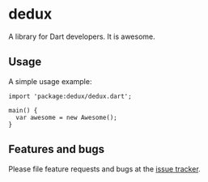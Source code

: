 # dedux

A library for Dart developers. It is awesome.

## Usage

A simple usage example:

    import 'package:dedux/dedux.dart';

    main() {
      var awesome = new Awesome();
    }

## Features and bugs

Please file feature requests and bugs at the [issue tracker][tracker].

[tracker]: http://example.com/issues/replaceme
